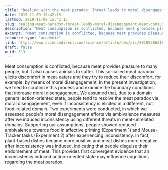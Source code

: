 ```yaml
---
title: "Dealing with the meat paradox: Threat leads to moral disengagement from meat consumption"
date: 2019-11-09 15:42:15
lastmod: 2019-11-09 15:42:15
slug: dealing-meat-paradox-threat-leads-moral-disengagement-meat-consumption
description: "Meat consumption is conflicted, because meat provides pleasure to many people, but it also causes animals to suffer. This so-called meat paradox elicits discomfort in meat-eaters and they try to reduce their discomfort, for example, by means of moral disengagement. In the present investigation, we tried to scrutinize this process and examine the boundary conditions that increase moral disengagement."
excerpt: "Meat consumption is conflicted, because meat provides pleasure to many people, but it also causes animals to suffer. This so-called meat paradox elicits discomfort in meat-eaters and they try to reduce their discomfort, for example, by means of moral disengagement. In the present investigation, we tried to scrutinize this process and examine the boundary conditions that increase moral disengagement."
resource_type: "academic"
link: https://www.sciencedirect.com/science/article/abs/pii/S0195666318315101?via%3Dihub=
draft: false
uuid: 513
---
```

Meat consumption is conflicted, because meat provides pleasure to many
people, but it also causes animals to suffer. This so-called meat
paradox elicits discomfort in meat-eaters and they try to reduce their
discomfort, for example, by means of moral disengagement. In the present
investigation, we tried to scrutinize this process and examine the
boundary conditions that increase moral disengagement. We assumed that,
due to a domain general action-oriented state, people tend to resolve
the meat paradox via moral disengagement, even if inconsistency is
elicited in a different, not food-related domain. Two experiments were
conducted, in which we assessed people's moral disengagement efforts via
ambivalence measures after we induced inconsistency using different
threats in meat-unrelated domains. Supporting our assumptions, people
showed reduced ambivalence towards food in affective priming
(Experiment 1) and Mouse-Tracker tasks (Experiment 2) after experiencing
inconsistency. In fact, plant-based dishes became more positive and meat
dishes more negative after inconsistency was induced, indicating that
people disguise their endorsement of meat. This provides first
convergent evidence that an inconsistency induced action-oriented state
may influence cognitions regarding the meat paradox.
